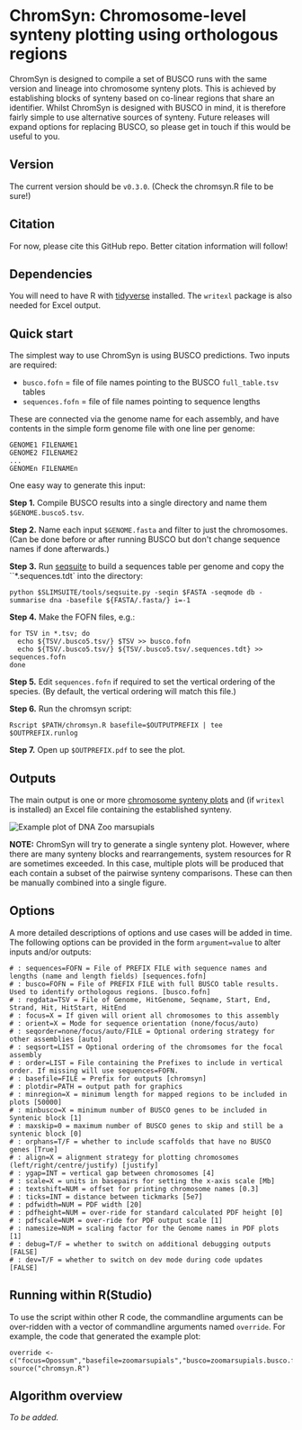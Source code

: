 # ChromSyn: Chromosome-level synteny plotting using orthologous regions

ChromSyn is designed to compile a set of BUSCO runs with the same version and lineage into chromosome synteny plots. This is achieved by establishing blocks of synteny based on co-linear regions that share an identifier. Whilst ChromSyn is designed with BUSCO in mind, it is therefore fairly simple to use alternative sources of synteny. Future releases will expand options for replacing BUSCO, so please get in touch if this would be useful to you.

## Version

The current version should be `v0.3.0`. (Check the chromsyn.R file to be sure!)

## Citation

For now, please cite this GitHub repo. Better citation information will follow!

## Dependencies

You will need to have R with [tidyverse](https://www.tidyverse.org/) installed. The `writexl` package is also needed for Excel output.

## Quick start

The simplest way to use ChromSyn is using BUSCO predictions. Two inputs are required:

* `busco.fofn` = file of file names pointing to the BUSCO `full_table.tsv` tables
* `sequences.fofn` = file of file names pointing to sequence lengths

These are connected via the genome name for each assembly, and have contents in the simple form genome file with one line per genome:

```
GENOME1 FILENAME1
GENOME2 FILENAME2
...
GENOMEn FILENAMEn
```

One easy way to generate this input:

**Step 1.** Compile BUSCO results into a single directory and name them `$GENOME.busco5.tsv`.
	
**Step 2.** Name each input `$GENOME.fasta` and filter to just the chromosomes. (Can be done before or after running BUSCO but don't change sequence names if done afterwards.)
	
**Step 3.** Run [seqsuite](https://github.com/slimsuite/SLiMSuite) to build a sequences table per genome and copy the ``*.sequences.tdt` into the directory:

```
python $SLIMSUITE/tools/seqsuite.py -seqin $FASTA -seqmode db -summarise dna -basefile ${FASTA/.fasta/} i=-1
```

**Step 4.** Make the FOFN files, e.g.:

```
for TSV in *.tsv; do
  echo ${TSV/.busco5.tsv/} $TSV >> busco.fofn
  echo ${TSV/.busco5.tsv/} ${TSV/.busco5.tsv/.sequences.tdt} >> sequences.fofn
done
```

**Step 5.** Edit `sequences.fofn` if required to set the vertical ordering of the species. (By default, the vertical ordering will match this file.)

**Step 6.** Run the chromsyn script:

```
Rscript $PATH/chromsyn.R basefile=$OUTPUTPREFIX | tee $OUTPREFIX.runlog
```

**Step 7.** Open up `$OUTPREFIX.pdf` to see the plot.


## Outputs

The main output is one or more [chromosome synteny plots](https://github.com/slimsuite/chromsyn/blob/main/zoomarsupials.pdf) and (if `writexl` is installed) an Excel file containing the established synteny. 

![Example plot of DNA Zoo marsupials](https://github.com/slimsuite/chromsyn/blob/main/zoomarsupials.png)

**NOTE:** ChromSyn will try to generate a single synteny plot. However, where there are many synteny blocks and rearrangements, system resources for R are sometimes exceeded. In this case, multiple plots will be produced that each contain a subset of the pairwise synteny comparisons. These can then be manually combined into a single figure.

## Options

A more detailed descriptions of options and use cases will be added in time. The following options can be provided in the form `argument=value` to alter inputs and/or outputs:

```
# : sequences=FOFN = File of PREFIX FILE with sequence names and lengths (name and length fields) [sequences.fofn]
# : busco=FOFN = File of PREFIX FILE with full BUSCO table results. Used to identify orthologous regions. [busco.fofn]
# : regdata=TSV = File of Genome, HitGenome, Seqname, Start, End, Strand, Hit, HitStart, HitEnd
# : focus=X = If given will orient all chromosomes to this assembly
# : orient=X = Mode for sequence orientation (none/focus/auto)
# : seqorder=none/focus/auto/FILE = Optional ordering strategy for other assemblies [auto]
# : seqsort=LIST = Optional ordering of the chromsomes for the focal assembly
# : order=LIST = File containing the Prefixes to include in vertical order. If missing will use sequences=FOFN.
# : basefile=FILE = Prefix for outputs [chromsyn]
# : plotdir=PATH = output path for graphics
# : minregion=X = minimum length for mapped regions to be included in plots [50000]
# : minbusco=X = minimum number of BUSCO genes to be included in Syntenic block [1]
# : maxskip=0 = maximum number of BUSCO genes to skip and still be a syntenic block [0]
# : orphans=T/F = whether to include scaffolds that have no BUSCO genes [True]
# : align=X = alignment strategy for plotting chromosomes (left/right/centre/justify) [justify]
# : ygap=INT = vertical gap between chromosomes [4]
# : scale=X = units in basepairs for setting the x-axis scale [Mb]
# : textshift=NUM = offset for printing chromosome names [0.3]
# : ticks=INT = distance between tickmarks [5e7]
# : pdfwidth=NUM = PDF width [20]
# : pdfheight=NUM = over-ride for standard calculated PDF height [0]
# : pdfscale=NUM = over-ride for PDF output scale [1]
# : namesize=NUM = scaling factor for the Genome names in PDF plots [1]
# : debug=T/F = whether to switch on additional debugging outputs [FALSE]
# : dev=T/F = whether to switch on dev mode during code updates [FALSE]
```

## Running within R(Studio)

To use the script within other R code, the commandline arguments can be over-ridden with a vector of commandline arguments named `override`. For example, the code that generated the example plot:

```
override <- c("focus=Opossum","basefile=zoomarsupials","busco=zoomarsupials.busco.fofn","sequences=zoomarsupials.sequences.fofn","orphans=F")
source("chromsyn.R")
```

## Algorithm overview

_To be added._




